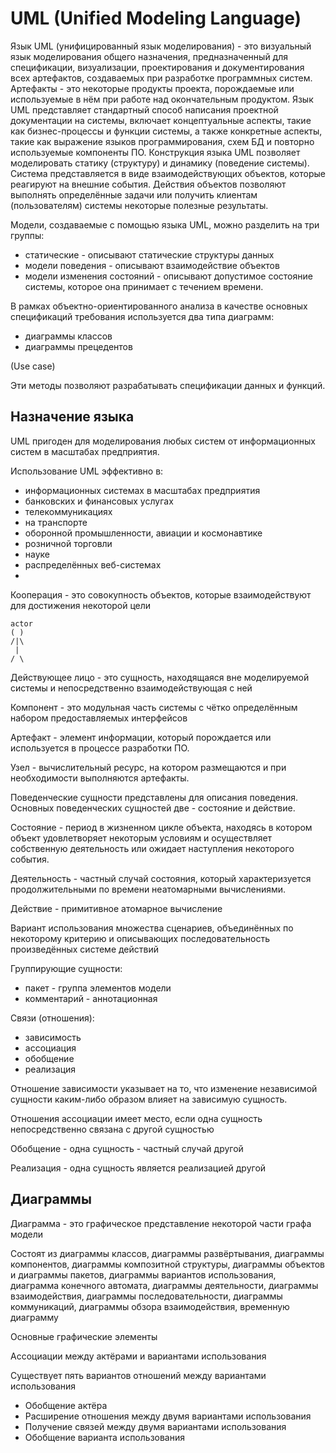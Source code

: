 # UML (Unified Modeling Language)

Язык UML (унифицированный язык моделирования) - это визуальный язык моделирования общего назначения, предназначенный для спецификации, визуализации, проектирования и документирования всех артефактов, создаваемых при разработке программных систем. Артефакты - это некоторые продукты проекта, порождаемые или используемые в нём при работе над окончательным продуктом. Язык UML представляет стандартный способ написания проектной документации на системы, включает концептуальные аспекты, такие как бизнес-процессы и функции системы, а также конкретные аспекты, такие как выражение языков программирования, схем БД и повторно используемые компоненты ПО. Конструкция языка UML позволяет моделировать статику (структуру) и динамику (поведение системы). Система представляется в виде взаимодействующих объектов, которые реагируют на внешние события. Действия объектов позволяют выполнять определённые задачи или получить клиентам (пользователям) системы некоторые полезные результаты.

Модели, создаваемые с помощью языка UML, можно разделить на три группы:

- статические - описывают статические структуры данных
- модели поведения - описывают взаимодействие объектов 
- модели изменения состояний - описывают допустимое состояние системы, которое она принимает с течением времени.

В рамках объектно-ориентированного анализа в качестве основных спецификаций требования используется два типа диаграмм:

- диаграммы классов
- диаграммы прецедентов

(Use case)

Эти методы позволяют разрабатывать спецификации данных и функций.

## Назначение языка

UML пригоден для моделирования любых систем от информационных систем в масштабах предприятия.

Использование UML эффективно в:

- информационных системах в масштабах предприятия
- банковских и финансовых услугах
- телекоммуникациях
- на транспорте
- оборонной промышленности, авиации и космонавтике
- розничной торговли
- науке
- распределённых веб-системах
- 


Кооперация - это совокупность объектов, которые взаимодействуют для достижения некоторой цели

```
actor
( )
/|\
 |
/ \
```

Действующее лицо - это сущность, находящаяся вне моделируемой системы и непосредственно взаимодействующая с ней

Компонент - это модульная часть системы с чётко определённым набором предоставляемых интерфейсов 

Артефакт - элемент информации, который порождается или используется в процессе разработки ПО.

Узел - вычислительный ресурс, на котором размещаются и при необходимости выполняются артефакты.

Поведенческие сущности представлены для описания поведения. Основных поведенческих сущностей две - состояние и действие.

Состояние - период в жизненном цикле объекта, находясь в котором объект удовлетворяет некоторым условиям и осуществляет собственную деятельность или ожидает наступления некоторого события.

Деятельность - частный случай состояния, который характеризуется продолжительными по времени неатомарными вычислениями. 

Действие - примитивное атомарное вычисление

Вариант использования множества сценариев, объединённых по некоторому критерию и описывающих последовательность произведённых системе действий

Группирующие сущности:

- пакет - группа элементов модели
- комментарий - аннотационная

Связи (отношения):

- зависимость
- ассоциация
- обобщение
- реализация

Отношение зависимости указывает на то, что изменение независимой сущности каким-либо образом влияет на зависимую сущность.

Отношения ассоциации имеет место, если одна сущность непосредственно связана с другой сущностью

Обобщение - одна сущность - частный случай другой

Реализация - одна сущность является реализацией другой

## Диаграммы

Диаграмма - это графическое представление некоторой части графа модели

Состоят из диаграммы классов, диаграммы развёртывания, диаграммы компонентов, диаграммы композитной структуры, диаграммы объектов и диаграммы пакетов, диаграммы вариантов использования, диаграмма конечного автомата, диаграммы деятельности, диаграммы взаимодействия, диаграммы последовательности, диаграммы коммуникаций, диаграммы обзора взаимодействия, временную диаграмму

Основные графические элементы

Ассоциации между актёрами и вариантами использования

Существует пять вариантов отношений между вариантами использования

- Обобщение актёра
- Расширение отношения между двумя вариантами использования
- Получение связей между двумя вариантами использования
- Обобщение варианта использования